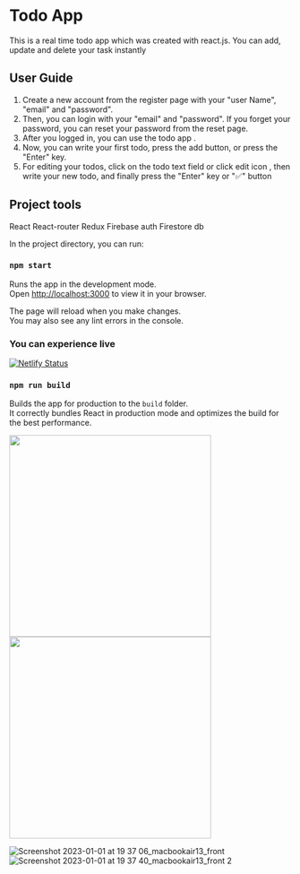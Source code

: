 # Todo App

This is a real time todo app which was created with react.js. You can add, update and delete your task instantly

## User Guide

1. Create a new account from the register page with your "user Name", "email" and "password".
2. Then, you can login with your "email" and "password". If you forget your password, you can reset your password from the reset page.
3. After you logged in, you can use the todo app .
4. Now, you can write your first todo, press the add button, or press the "Enter" key.
5. For editing your todos, click on the todo text field or  click edit  icon , then write your new todo, and finally press the "Enter" key or "✅" button





## Project tools

React
React-router
Redux
Firebase auth
Firestore db

In the project directory, you can run:

### `npm start`

Runs the app in the development mode.\
Open [http://localhost:3000](http://localhost:3000) to view it in your browser.

The page will reload when you make changes.\
You may also see any lint errors in the console.

### You can experience live

[![Netlify Status](https://api.netlify.com/api/v1/badges/27cf87c7-b0ca-48ed-852e-0bb5676fb60c/deploy-status)](https://firebasetodolist.netlify.app/)

### `npm run build`

Builds the app for production to the `build` folder.\
It correctly bundles React in production mode and optimizes the build for the best performance.
<div style = { display: "flex", justify-content:"between"}>
<img src = "https://user-images.githubusercontent.com/47990367/210178527-ce4e6da0-a70f-4bb1-b950-da5084469cce.png" width="360"> 
<img src = "https://user-images.githubusercontent.com/47990367/210178404-f665ba67-929b-4577-87d4-1dd7fab78033.png" width="360"> 
 </div>




![Screenshot 2023-01-01 at 19 37 06_macbookair13_front](https://user-images.githubusercontent.com/47990367/210178428-a02856da-f14d-42f4-9a56-c26de1fc570e.png)
![Screenshot 2023-01-01 at 19 37 40_macbookair13_front 2](https://user-images.githubusercontent.com/47990367/210178429-80269a01-2278-4e15-a61d-30107385274a.png)


